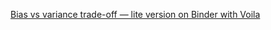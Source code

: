 [Bias vs variance trade-off — lite version on Binder with Voila](https://mybinder.org/v2/gh/vgabrov/ML_course_demos/651eb90666ca398acc168847b57551b1ceb89d84?urlpath=voila%2Frender%2Fbias_vs_var.ipynb)
